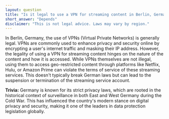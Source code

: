 ```yaml
---
layout: question
title: "Is it legal to use a VPN for streaming content in Berlin, Germany?"
short_answer: "Depends"
disclaimer: "This is not legal advice. Laws may vary by region."
---
```


In Berlin, Germany, the use of VPNs (Virtual Private Networks) is generally legal. VPNs are commonly used to enhance privacy and security online by encrypting a user's internet traffic and masking their IP address. However, the legality of using a VPN for streaming content hinges on the nature of the content and how it is accessed. While VPNs themselves are not illegal, using them to access geo-restricted content through platforms like Netflix, Hulu, or Amazon Prime can violate the terms of service of these streaming services. This doesn't typically break German laws but can lead to the suspension or termination of the streaming service account.

**Trivia:** Germany is known for its strict privacy laws, which are rooted in the historical context of surveillance in both East and West Germany during the Cold War. This has influenced the country's modern stance on digital privacy and security, making it one of the leaders in data protection legislation globally.
